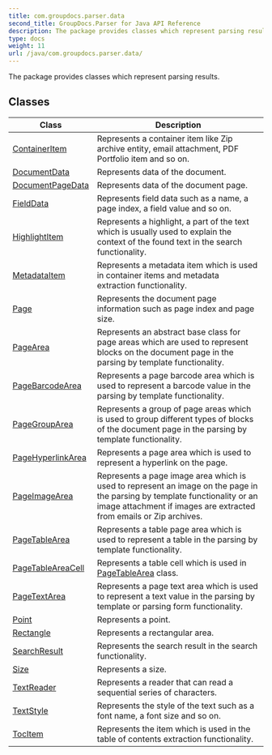 ```yaml
---
title: com.groupdocs.parser.data
second_title: GroupDocs.Parser for Java API Reference
description: The package provides classes which represent parsing results.
type: docs
weight: 11
url: /java/com.groupdocs.parser.data/
---
```


The package provides classes which represent parsing results.


## Classes

| Class | Description |
| --- | --- |
| [ContainerItem](../com.groupdocs.parser.data/containeritem) | Represents a container item like Zip archive entity, email attachment, PDF Portfolio item and so on. |
| [DocumentData](../com.groupdocs.parser.data/documentdata) | Represents data of the document. |
| [DocumentPageData](../com.groupdocs.parser.data/documentpagedata) | Represents data of the document page. |
| [FieldData](../com.groupdocs.parser.data/fielddata) | Represents field data such as a name, a page index, a field value and so on. |
| [HighlightItem](../com.groupdocs.parser.data/highlightitem) | Represents a highlight, a part of the text which is usually used to explain the context of the found text in the search functionality. |
| [MetadataItem](../com.groupdocs.parser.data/metadataitem) | Represents a metadata item which is used in container items and metadata extraction functionality. |
| [Page](../com.groupdocs.parser.data/page) | Represents the document page information such as page index and page size. |
| [PageArea](../com.groupdocs.parser.data/pagearea) | Represents an abstract base class for page areas which are used to represent blocks on the document page in the parsing by template functionality. |
| [PageBarcodeArea](../com.groupdocs.parser.data/pagebarcodearea) | Represents a page barcode area which is used to represent a barcode value in the parsing by template functionality. |
| [PageGroupArea](../com.groupdocs.parser.data/pagegrouparea) | Represents a group of page areas which is used to group different types of blocks of the document page in the parsing by template functionality. |
| [PageHyperlinkArea](../com.groupdocs.parser.data/pagehyperlinkarea) | Represents a page area which is used to represent a hyperlink on the page. |
| [PageImageArea](../com.groupdocs.parser.data/pageimagearea) | Represents a page image area which is used to represent an image on the page in the parsing by template functionality or an image attachment if images are extracted from emails or Zip archives. |
| [PageTableArea](../com.groupdocs.parser.data/pagetablearea) | Represents a table page area which is used to represent a table in the parsing by template functionality. |
| [PageTableAreaCell](../com.groupdocs.parser.data/pagetableareacell) | Represents a table cell which is used in [PageTableArea](../com.groupdocs.parser.data/pagetablearea) class. |
| [PageTextArea](../com.groupdocs.parser.data/pagetextarea) | Represents a page text area which is used to represent a text value in the parsing by template or parsing form functionality. |
| [Point](../com.groupdocs.parser.data/point) | Represents a point. |
| [Rectangle](../com.groupdocs.parser.data/rectangle) | Represents a rectangular area. |
| [SearchResult](../com.groupdocs.parser.data/searchresult) | Represents the search result in the search functionality. |
| [Size](../com.groupdocs.parser.data/size) | Represents a size. |
| [TextReader](../com.groupdocs.parser.data/textreader) | Represents a reader that can read a sequential series of characters. |
| [TextStyle](../com.groupdocs.parser.data/textstyle) | Represents the style of the text such as a font name, a font size and so on. |
| [TocItem](../com.groupdocs.parser.data/tocitem) | Represents the item which is used in the table of contents extraction functionality. |
